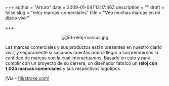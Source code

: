 +++
author = "Arturo"
date = 2009-01-04T13:17:46Z
description = ""
draft = false
slug = "reloj-marcas-comerciales"
title = "Veo muchas marcas en mi diario vivir"

+++

 <p align="center"><img src="http://geeksan.com/wp-content/uploads/import/50-reloj-marcas.jpg" alt="50-reloj-marcas.jpg" /></p>

<p>Las marcas comerciales y sus productos están presentes en nuestro diario vivir, y seguramente si sacamos cuentas podría llegar a sorprendernos la cantidad de marcas con la cual interactuamos. Basado en esto y para cumplir con un proyecto de su carrera, un diseñador fabricó un <b>reloj con 1.035 marcas comerciales</b> y sus respectivos logotipos.</p>

<p>[Vía - <a href="http://www.fillslashstroke.com/slash/2008/12/a-clock-for-identity-designers/">fill/stroke.com</a>]</p>